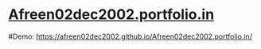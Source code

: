 # [Afreen02dec2002.portfolio.in](https://afreen02dec2002.github.io/Afreen02dec2002.portfolio.in/)

#Demo: https://afreen02dec2002.github.io/Afreen02dec2002.portfolio.in/
